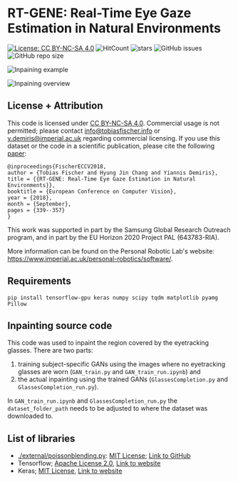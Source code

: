 # RT-GENE: Real-Time Eye Gaze Estimation in Natural Environments
[![License: CC BY-NC-SA 4.0](https://img.shields.io/badge/License-CC%20BY--NC--SA%204.0-lightgrey.svg?style=flat-square)](https://creativecommons.org/licenses/by-nc-sa/4.0/)
![HitCount](http://hits.dwyl.io/Tobias-Fischer/rt_gene.svg)
![stars](https://img.shields.io/github/stars/Tobias-Fischer/rt_gene.svg?style=flat-square)
![GitHub issues](https://img.shields.io/github/issues/Tobias-Fischer/rt_gene.svg?style=flat-square)
![GitHub repo size](https://img.shields.io/github/repo-size/Tobias-Fischer/rt_gene.svg?style=flat-square)


![Inpaining example](../inpaint_example.jpg)

![Inpaining overview](../inpaint_overview.jpg)


## License + Attribution
This code is licensed under [CC BY-NC-SA 4.0](https://creativecommons.org/licenses/by-nc-sa/4.0/). Commercial usage is not permitted; please contact <info@tobiasfischer.info> or <y.demiris@imperial.ac.uk> regarding commercial licensing. If you use this dataset or the code in a scientific publication, please cite the following [paper](http://openaccess.thecvf.com/content_ECCV_2018/html/Tobias_Fischer_RT-GENE_Real-Time_Eye_ECCV_2018_paper.html):

```
@inproceedings{FischerECCV2018,
author = {Tobias Fischer and Hyung Jin Chang and Yiannis Demiris},
title = {{RT-GENE: Real-Time Eye Gaze Estimation in Natural Environments}},
booktitle = {European Conference on Computer Vision},
year = {2018},
month = {September},
pages = {339--357}
}
```

This work was supported in part by the Samsung Global Research Outreach program, and in part by the EU Horizon 2020 Project PAL (643783-RIA).

More information can be found on the Personal Robotic Lab's website: <https://www.imperial.ac.uk/personal-robotics/software/>.

## Requirements
`pip install tensorflow-gpu keras numpy scipy tqdm matplotlib pyamg Pillow`

## Inpainting source code
This code was used to inpaint the region covered by the eyetracking glasses. There are two parts: 
1) training subject-specific GANs using the images where no eyetracking glasses are worn (`GAN_train.py` and `GAN_train_run.ipynb`) and 
2) the actual inpainting using the trained GANs (`GlassesCompletion.py` and `GlassesCompletion_run.py`). 

In `GAN_train_run.ipynb` and `GlassesCompletion_run.py` the `dataset_folder_path` needs to be adjusted to where the dataset was downloaded to.

## List of libraries
- [./external/poissonblending.py](./external/poissonblending.py): [MIT License](https://opensource.org/licenses/MIT); [Link to GitHub](https://github.com/parosky/poissonblending)
- Tensorflow; [Apache License 2.0](https://www.apache.org/licenses/LICENSE-2.0), [Link to website](http://tensorflow.org/)
- Keras; [MIT License](https://opensource.org/licenses/MIT), [Link to website](https://keras.io)

